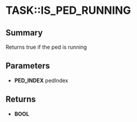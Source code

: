 # TASK::IS_PED_RUNNING

## Summary
Returns true if the ped is running

## Parameters
* **PED_INDEX** pedIndex

## Returns
* **BOOL**